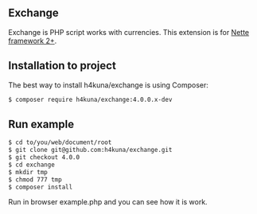 Exchange
-------
Exchange is PHP script works with currencies. This extension is for [Nette framework 2+](http://nette.org/).

Installation to project
-----------------------
The best way to install h4kuna/exchange is using Composer:
```sh
$ composer require h4kuna/exchange:4.0.0.x-dev
```

Run example
-----------
```sh
$ cd to/you/web/document/root
$ git clone git@github.com:h4kuna/exchange.git
$ git checkout 4.0.0
$ cd exchange
$ mkdir tmp
$ chmod 777 tmp
$ composer install
```
Run in browser example.php and you can see how it is work.
